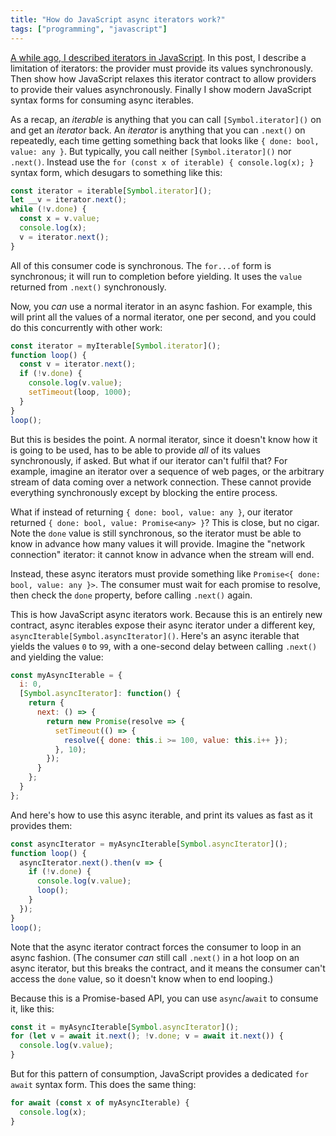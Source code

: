 ```yaml
---
title: "How do JavaScript async iterators work?"
tags: ["programming", "javascript"]
---
```


[A while ago, I described iterators in JavaScript](/2019/05/10/how-do-javascript-iterators-work/).
In this post, I describe a limitation of iterators: the provider must provide its values synchronously.
Then show how JavaScript relaxes this iterator contract
to allow providers to provide their values asynchronously.
Finally I show modern JavaScript syntax forms for consuming async iterables.

As a recap,
an _iterable_
is anything that you can call `[Symbol.iterator]()` on
and get an _iterator_ back.
An _iterator_ is anything that you can `.next()` on repeatedly,
each time getting something back that looks like `{ done: bool, value: any }`.
But typically, you call neither `[Symbol.iterator]()` nor `.next()`.
Instead use the `for (const x of iterable) { console.log(x); }` syntax form,
which desugars to something like this:

```js
const iterator = iterable[Symbol.iterator]();
let __v = iterator.next();
while (!v.done) {
  const x = v.value;
  console.log(x);
  v = iterator.next();
}
```

All of this consumer code is synchronous.
The `for...of` form is synchronous;
it will run to completion before yielding.
It uses the `value` returned from `.next()` synchronously.

Now, you _can_ use a normal iterator in an async fashion.
For example, this will print all the values of a normal iterator,
one per second,
and you could do this concurrently with other work:

```js
const iterator = myIterable[Symbol.iterator]();
function loop() {
  const v = iterator.next();
  if (!v.done) {
    console.log(v.value);
    setTimeout(loop, 1000);
  }
}
loop();
```

But this is besides the point.
A normal iterator, since it doesn't know how it is going to be used,
has to be able to provide _all_ of its values synchronously,
if asked.
But what if our iterator can't fulfil that?
For example, imagine an iterator over a sequence of web pages,
or the arbitrary stream of data coming over a network connection.
These cannot provide everything synchronously
except by blocking the entire process.

What if instead of returning `{ done: bool, value: any }`,
our iterator returned `{ done: bool, value: Promise<any> }`?
This is close, but no cigar.
Note the `done` value is still synchronous,
so the iterator must be able to know in advance how many values it will provide.
Imagine the "network connection" iterator:
it cannot know in advance when the stream will end.

Instead, these async iterators must provide something like `Promise<{ done: bool, value: any }>`.
The consumer must wait for each promise to resolve,
then check the `done` property,
before calling `.next()` again.

This is how JavaScript async iterators work.
Because this is an entirely new contract,
async iterables expose their async iterator under a different key, 
`asyncIterable[Symbol.asyncIterator]()`.
Here's an async iterable
that yields the values `0` to `99`,
with a one-second delay between calling `.next()` and yielding the value:

```js
const myAsyncIterable = {
  i: 0,
  [Symbol.asyncIterator]: function() {
    return {
      next: () => {
        return new Promise(resolve => {
          setTimeout(() => {
            resolve({ done: this.i >= 100, value: this.i++ });
          }, 10);
        });
      }
    };
  }
};
```

And here's how to use this async iterable,
and print its values as fast as it provides them:

```js
const asyncIterator = myAsyncIterable[Symbol.asyncIterator]();
function loop() {
  asyncIterator.next().then(v => {
    if (!v.done) {
      console.log(v.value);
      loop();
    }
  });
}
loop();
```

Note that the async iterator contract 
forces the consumer to loop in an async fashion.
(The consumer _can_ still call `.next()` in a hot loop on an async iterator,
but this breaks the contract,
and it means the consumer can't access the `done` value,
so it doesn't know when to end looping.)

Because this is a Promise-based API,
you can use `async`/`await` to consume it,
like this:

```js
const it = myAsyncIterable[Symbol.asyncIterator]();
for (let v = await it.next(); !v.done; v = await it.next()) {
  console.log(v.value);
}
```

But for this pattern of consumption,
JavaScript provides a dedicated `for await` syntax form.
This does the same thing:

```js
for await (const x of myAsyncIterable) {
  console.log(x);
}
```
